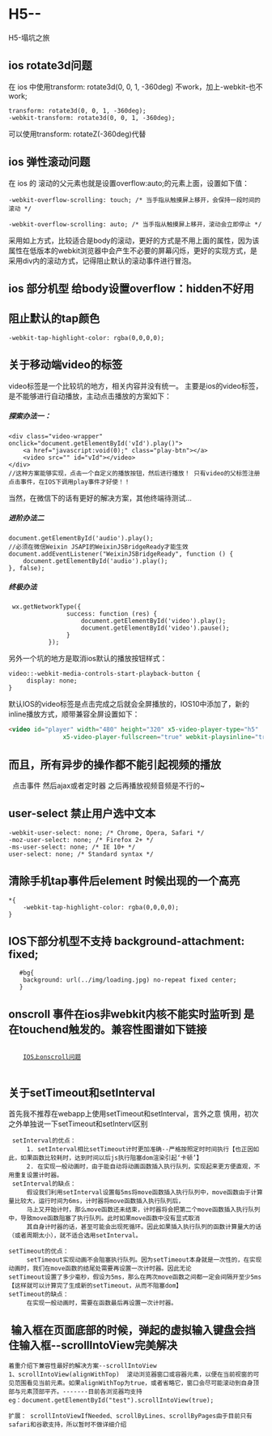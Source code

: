 # H5--
H5-塌坑之旅

## ios rotate3d问题

在 ios 中使用transform: rotate3d(0, 0, 1, -360deg) 不work，加上-webkit-也不work;

```
transform: rotate3d(0, 0, 1, -360deg);
-webkit-transform: rotate3d(0, 0, 1, -360deg);  

```
可以使用transform: rotateZ(-360deg)代替

## ios 弹性滚动问题

在 ios 的 滚动的父元素也就是设置overflow:auto;的元素上面，设置如下值：

```
-webkit-overflow-scrolling: touch; /* 当手指从触摸屏上移开，会保持一段时间的滚动 */

-webkit-overflow-scrolling: auto; /* 当手指从触摸屏上移开，滚动会立即停止 */
```

采用如上方式，比较适合是body的滚动，更好的方式是不用上面的属性，因为该属性在低版本的webkit浏览器中会产生不必要的屏幕闪烁，更好的实现方式，是采用div内的滚动方式，记得阻止默认的滚动事件进行冒泡。

## ios 部分机型 给body设置overflow：hidden不好用

## 阻止默认的tap颜色

```
-webkit-tap-highlight-color: rgba(0,0,0,0);
```
## 关于移动端video的标签

video标签是一个比较坑的地方，相关内容并没有统一。 主要是ios的video标签，是不能够进行自动播放，主动点击播放的方案如下：

##### 探索办法一：
```
<div class="video-wrapper" onclick="document.getElementById('vId').play()">
    <a href="javascript:void(0);" class="play-btn"></a>
    <video src="" id="vId"></video>
</div>
//这种方案能够实现，点击一个自定义的播放按钮，然后进行播放！ 只有video的父标签注册点击事件，在IOS下调用play事件才好使！！
```
当然，在微信下的话有更好的解决方案，其他终端待测试...

##### 进阶办法二
```
document.getElementById('audio').play();
//必须在微信Weixin JSAPI的WeixinJSBridgeReady才能生效
document.addEventListener("WeixinJSBridgeReady", function () {
    document.getElementById('audio').play();
}, false);
```
##### 终极办法

```
 wx.getNetworkType({
                success: function (res) {
                    document.getElementById('video').play();
                    document.getElementById('video').pause();
                }
           });

```

另外一个坑的地方是取消ios默认的播放按钮样式：

```
video::-webkit-media-controls-start-playback-button {
     display: none;
}
```

默认IOS的video标签是点击完成之后就会全屏播放的，IOS10中添加了，新的inline播放方式，顺带兼容全屏设置如下：

```html
<video id="player" width="480" height="320" x5-video-player-type="h5"
               x5-video-player-fullscreen="true" webkit-playsinline="true" playsinline="true">
```

## 而且，所有异步的操作都不能引起视频的播放  
   点击事件 然后ajax或者定时器 之后再播放视频音频是不行的~

## user-select 禁止用户选中文本
	
	-webkit-user-select: none; /* Chrome, Opera, Safari */
    -moz-user-select: none; /* Firefox 2+ */
    -ms-user-select: none; /* IE 10+ */
    user-select: none; /* Standard syntax */
    
    
## 清除手机tap事件后element 时候出现的一个高亮
	 
	*{
		-webkit-tap-highlight-color: rgba(0,0,0,0);
	}   
	 
## IOS下部分机型不支持  background-attachment: fixed;

```
   #bg{
	background: url(../img/loading.jpg) no-repeat fixed center;
   } 

```
	
## onscroll 事件在ios非webkit内核不能实时监听到 是在touchend触发的。兼容性图谱如下链接
<code>
	<a href="https://tstatic.toptest.yidianzixun.com.ks3-cn-beijing.ksyun.com/public/files/A7965370-6C40-4A32-BB41-486A7B77AD911495678400078.png">IOS上onscroll问题</a>
</code>    

## 关于setTimeout和setInterval

 首先我不推荐在webapp上使用setTimeout和setInterval，言外之意 慎用，初次之外单独说一下setTimeout和setIntervl区别
 
``` 
 setInterval的优点：
     1. setInterval相比setTimeout计时更加准确--严格按照定时时间执行【也正因如此，如果函数比较耗时，达到时间以后js执行阻塞dom渲染引起‘卡顿’】
     2. 在实现一般动画时，由于能自动将动画函数插入执行队列，实现起来更方便直观，不用重复设置计时器。
 setInterval的缺点：
     假设我们利用setInterval设置每5ms将move函数插入执行队列中，move函数由于计算量比较大，运行时间为6ms，计时器将move函数插入执行队列后，
     马上又开始计时，那么move函数还未结束，计时器将会把第二个move函数插入执行队列中，导致move函数阻塞了执行队列。此时如果move函数中没有显式取消
     其自身计时器的话，甚至可能会出现死循环。因此如果插入执行队列的函数计算量大的话（或者周期太小），就不适合选用setInterval。
     
setTimeout的优点：
     setTimeout实现动画不会阻塞执行队列。因为setTimeout本身就是一次性的，在实现动画时，我们在move函数的结尾处需要再设置一次计时器。因此无论          setTimeout设置了多少毫秒，假设为5ms，那么在两次move函数之间都一定会间隔开至少5ms【这样就可以计算完了生成新的setTimeout，从而不阻塞dom】
setTimeout的缺点：
     在实现一般动画时，需要在函数最后再设置一次计时器。

```
 
 ##  输入框在页面底部的时候，弹起的虚拟输入键盘会挡住输入框--scrollIntoView完美解决

```
着重介绍下兼容性最好的解决方案--scrollIntoView
1、scrollIntoView(alignWithTop)  滚动浏览器窗口或容器元素，以便在当前视窗的可见范围看见当前元素。如果alignWithTop为true，或者省略它，窗口会尽可能滚动到自身顶部与元素顶部平齐。-------目前各浏览器均支持
eg：document.getElementById("test").scrollIntoView(true);

扩展： scrollIntoViewIfNeeded、scrollByLines、scrollByPages由于目前只有safari和谷歌支持，所以暂时不做详细介绍

```
